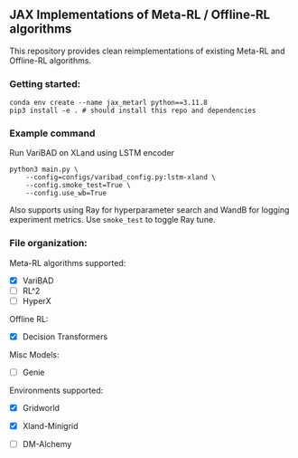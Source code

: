 ## JAX Implementations of Meta-RL / Offline-RL algorithms

This repository provides clean reimplementations of existing Meta-RL and Offline-RL algorithms. 

### Getting started:
```
conda env create --name jax_metarl python==3.11.8
pip3 install -e . # should install this repo and dependencies
```

### Example command 
Run VariBAD on XLand using LSTM encoder
```
python3 main.py \
    --config=configs/varibad_config.py:lstm-xland \
    --config.smoke_test=True \
    --config.use_wb=True
```

Also supports using Ray for hyperparameter search and WandB for logging experiment metrics. Use `smoke_test` to toggle Ray tune. 

### File organization:


Meta-RL algorithms supported:
- [x] VariBAD
- [ ] RL^2
- [ ] HyperX

Offline RL:
- [x] Decision Transformers 

Misc Models:
- [ ] Genie

Environments supported:
- [x] Gridworld
- [x] Xland-Minigrid 
- [ ] DM-Alchemy

